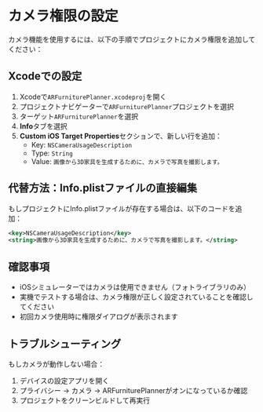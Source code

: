 # カメラ権限の設定

カメラ機能を使用するには、以下の手順でプロジェクトにカメラ権限を追加してください：

## Xcodeでの設定

1. Xcodeで`ARFurniturePlanner.xcodeproj`を開く
2. プロジェクトナビゲーターで`ARFurniturePlanner`プロジェクトを選択
3. ターゲット`ARFurniturePlanner`を選択
4. **Info**タブを選択
5. **Custom iOS Target Properties**セクションで、新しい行を追加：
   - Key: `NSCameraUsageDescription`
   - Type: `String`
   - Value: `画像から3D家具を生成するために、カメラで写真を撮影します。`

## 代替方法：Info.plistファイルの直接編集

もしプロジェクトにInfo.plistファイルが存在する場合は、以下のコードを追加：

```xml
<key>NSCameraUsageDescription</key>
<string>画像から3D家具を生成するために、カメラで写真を撮影します。</string>
```

## 確認事項

- iOSシミュレーターではカメラは使用できません（フォトライブラリのみ）
- 実機でテストする場合は、カメラ権限が正しく設定されていることを確認してください
- 初回カメラ使用時に権限ダイアログが表示されます

## トラブルシューティング

もしカメラが動作しない場合：
1. デバイスの設定アプリを開く
2. プライバシー → カメラ → ARFurniturePlannerがオンになっているか確認
3. プロジェクトをクリーンビルドして再実行